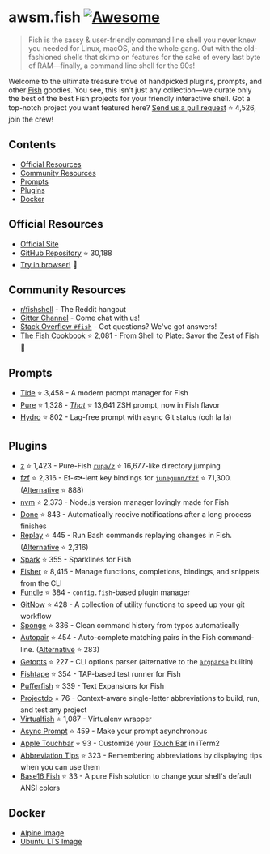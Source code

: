 # awsm.fish [![Awesome](https://awesome.re/badge.svg)](https://awesome.re)

> Fish is the sassy & user-friendly command line shell you never knew you needed for Linux, macOS, and the whole gang. Out with the old-fashioned shells that skimp on features for the sake of every last byte of RAM—finally, a command line shell for the 90s!

Welcome to the ultimate treasure trove of handpicked plugins, prompts, and other [Fish](https://fishshell.com/) goodies. You see, this isn't just any collection—we curate only the best of the best Fish projects for your friendly interactive shell. Got a top-notch project you want featured here? [Send us a pull request](https://github.com/jorgebucaran/awesome-fish/fork) ⭐ 4,526, join the crew!

## Contents

- [Official Resources](#official-resources)
- [Community Resources](#community-resources)
- [Prompts](#prompts)
- [Plugins](#plugins)
- [Docker](#docker)

## Official Resources

- [Official Site](https://fishshell.com)
- [GitHub Repository](https://github.com/fish-shell/fish-shell) ⭐ 30,188
- [Try in browser!](https://rootnroll.com/d/fish-shell/) 🍤

## Community Resources

- [r/fishshell](https://www.reddit.com/r/fishshell) - The Reddit hangout
- [Gitter Channel](https://gitter.im/fish-shell/fish-shell) - Come chat with us!
- [Stack Overflow `#fish`](https://stackoverflow.com/questions/tagged/fish) - Got questions? We've got answers!
- [The Fish Cookbook](https://github.com/jorgebucaran/cookbook.fish) ⭐ 2,081 - From Shell to Plate: Savor the Zest of Fish 🦞

## Prompts

- [Tide](https://github.com/IlanCosman/tide) ⭐ 3,458 - A modern prompt manager for Fish
- [Pure](https://github.com/pure-fish/pure/) ⭐ 1,328 - [_That_](https://github.com/sindresorhus/pure) ⭐ 13,641 ZSH prompt, now in Fish flavor
- [Hydro](https://github.com/jorgebucaran/hydro) ⭐ 802 - Lag-free prompt with async Git status (ooh la la)

## Plugins

- [z](https://github.com/jethrokuan/z) ⭐ 1,423 - Pure-Fish [`rupa/z`](https://github.com/rupa/z) ⭐ 16,677-like directory jumping
- [fzf](https://github.com/PatrickF1/fzf.fish) ⭐ 2,316 - Ef-🐟-ient key bindings for [`junegunn/fzf`](https://github.com/junegunn/fzf) ⭐ 71,300. ([Alternative](https://github.com/jethrokuan/fzf) ⭐ 888)
- [nvm](https://github.com/jorgebucaran/nvm.fish) ⭐ 2,373 - Node.js version manager lovingly made for Fish
- [Done](https://github.com/franciscolourenco/done) ⭐ 843 - Automatically receive notifications after a long process finishes
- [Replay](https://github.com/jorgebucaran/replay.fish) ⭐ 445 - Run Bash commands replaying changes in Fish. ([Alternative](https://github.com/edc/bass) ⭐ 2,316)
- [Spark](https://github.com/jorgebucaran/spark.fish) ⭐ 355 - Sparklines for Fish
- [Fisher](https://github.com/jorgebucaran/fisher) ⭐ 8,415 - Manage functions, completions, bindings, and snippets from the CLI
- [Fundle](https://github.com/danhper/fundle) ⭐ 384 - `config.fish`-based plugin manager
- [GitNow](https://github.com/joseluisq/gitnow) ⭐ 428 - A collection of utility functions to speed up your git workflow
- [Sponge](https://github.com/meaningful-ooo/sponge) ⭐ 336 - Clean command history from typos automatically
- [Autopair](https://github.com/jorgebucaran/autopair.fish) ⭐ 454 - Auto-complete matching pairs in the Fish command-line. ([Alternative](https://github.com/laughedelic/pisces) ⭐ 283)
- [Getopts](https://github.com/jorgebucaran/getopts.fish) ⭐ 227 - CLI options parser (alternative to the [`argparse`](https://fishshell.com/docs/current/cmds/argparse.html) builtin)
- [Fishtape](https://github.com/jorgebucaran/fishtape) ⭐ 354 - TAP-based test runner for Fish
- [Pufferfish](https://github.com/nickeb96/puffer-fish) ⭐ 339 - Text Expansions for Fish
- [Projectdo](https://github.com/paldepind/projectdo) ⭐ 76 - Context-aware single-letter abbreviations to build, run, and test any project
- [Virtualfish](https://github.com/adambrenecki/virtualfish) ⭐ 1,087 - Virtualenv wrapper
- [Async Prompt](https://github.com/acomagu/fish-async-prompt) ⭐ 459 - Make your prompt asynchronous
- [Apple Touchbar](https://github.com/rodrigobdz/fish-apple-touchbar) ⭐ 93 - Customize your [Touch Bar](https://developer.apple.com/design/human-interface-guidelines/macos/touch-bar/touch-bar-overview) in iTerm2
- [Abbreviation Tips](https://github.com/Gazorby/fish-abbreviation-tips) ⭐ 323 - Remembering abbreviations by displaying tips when you can use them
- [Base16 Fish](https://github.com/FabioAntunes/base16-fish-shell) ⭐ 33 - A pure Fish solution to change your shell's default ANSI colors

## Docker

- [Alpine Image](https://hub.docker.com/r/purefish/docker-fish)
- [Ubuntu LTS Image](https://hub.docker.com/r/dideler/fish-shell)
